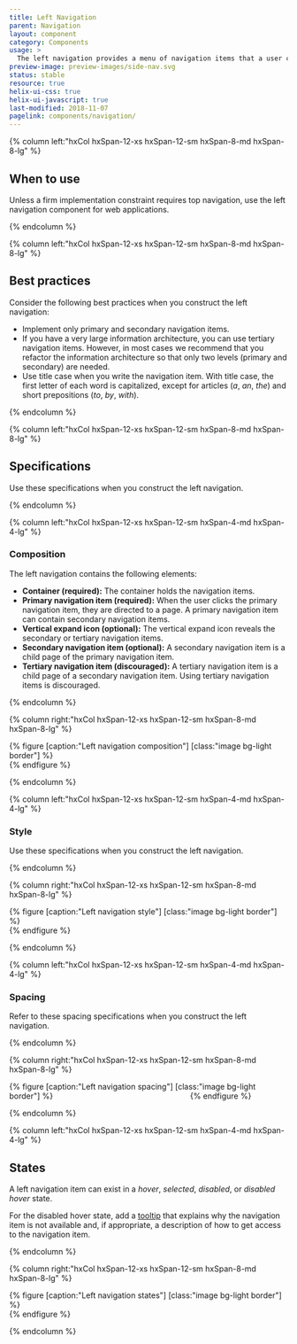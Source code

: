 ```yaml
---
title: Left Navigation
parent: Navigation
layout: component
category: Components
usage: >
  The left navigation provides a menu of navigation items that a user clicks to move to another page or location within the application they are using. Because it is easier for user to scan, left navigation is preferred over top navigation. Consistent navigation patterns increase user confidence and efficiency.
preview-image: preview-images/side-nav.svg
status: stable
resource: true
helix-ui-css: true
helix-ui-javascript: true
last-modified: 2018-11-07
pagelink: components/navigation/
---
```


<section class="static-section" markdown="1">

<div class="hxRow"  markdown="1">

{% column left:"hxCol hxSpan-12-xs hxSpan-12-sm hxSpan-8-md hxSpan-8-lg" %}

## When to use

Unless a firm implementation constraint requires top navigation, use the left navigation component for web applications.

{% endcolumn %}

</div>

</section>

<section class="static-section" markdown="1">

<div class="hxRow"  markdown="1">

{% column left:"hxCol hxSpan-12-xs hxSpan-12-sm hxSpan-8-md hxSpan-8-lg" %}

## Best practices

Consider the following best practices when you construct the left navigation:

- Implement only primary and secondary navigation items.
- If you have a very large information architecture, you can use tertiary navigation items. However, in most cases we recommend that you refactor the information architecture so that only two levels (primary and secondary) are needed.
- Use title case when you write the navigation item. With title case, the first letter of each word is capitalized, except for articles (*a*, *an*, *the*) and short prepositions (*to*, *by*, *with*).

{% endcolumn %}

</div>

</section>

<section class="static-section" markdown="1">

<div class="hxRow"  markdown="1">

{% column left:"hxCol hxSpan-12-xs hxSpan-12-sm hxSpan-8-md hxSpan-8-lg" %}

## Specifications

Use these specifications when you construct the left navigation.

{% endcolumn %}

</div>

</section>

<section class="static-section" markdown="1">

<div class="hxRow"  markdown="1">

{% column left:"hxCol hxSpan-12-xs hxSpan-12-sm hxSpan-4-md hxSpan-4-lg" %}

### Composition

The left navigation contains the following elements:

- **Container (required):** The container holds the navigation items.
- **Primary navigation item (required):** When the user clicks the primary navigation item, they are directed to a page. A primary navigation item can contain secondary navigation items.
- **Vertical expand icon (optional):** The vertical expand icon reveals the secondary or tertiary navigation items.
- **Secondary navigation item (optional):** A secondary navigation item is a child page of the primary navigation item.
- **Tertiary navigation item (discouraged):** A tertiary navigation item is a child page of a secondary navigation item. Using tertiary navigation items is discouraged.

{% endcolumn %}

{% column right:"hxCol hxSpan-12-xs hxSpan-12-sm hxSpan-8-md hxSpan-8-lg" %}

{% figure [caption:"Left navigation composition"] [class:"image bg-light border"] %}
<embed src="{{site.url}}/assets/images/components/navigation/left-nav/left-navigation-composition.png" width="399px"/>
{% endfigure %}

{% endcolumn %}

</div>

</section>

<section class="static-section" markdown="1">

<div class="hxRow"  markdown="1">

{% column left:"hxCol hxSpan-12-xs hxSpan-12-sm hxSpan-4-md hxSpan-4-lg" %}

### Style

Use these specifications when you construct the left navigation.

{% endcolumn %}

{% column right:"hxCol hxSpan-12-xs hxSpan-12-sm hxSpan-8-md hxSpan-8-lg" %}

{% figure [caption:"Left navigation style"] [class:"image bg-light border"] %}
<embed src="{{site.url}}/assets/images/components/navigation/left-nav/left-navigation-style.png" width="476px"/>
{% endfigure %}

{% endcolumn %}

</div>

</section>

<section class="static-section" markdown="1">

<div class="hxRow"  markdown="1">

{% column left:"hxCol hxSpan-12-xs hxSpan-12-sm hxSpan-4-md hxSpan-4-lg" %}

### Spacing

Refer to these spacing specifications when you construct the left navigation.

{% endcolumn %}

{% column right:"hxCol hxSpan-12-xs hxSpan-12-sm hxSpan-8-md hxSpan-8-lg" %}

{% figure [caption:"Left navigation spacing"] [class:"image bg-light border"] %}
<embed src="{{site.url}}/assets/images/components/navigation/left-nav/left-navigation-spacing.png" width="240px"/>
{% endfigure %}

{% endcolumn %}

</div>

</section>

<section class="static-section" markdown="1">

<div class="hxRow"  markdown="1">

{% column left:"hxCol hxSpan-12-xs hxSpan-12-sm hxSpan-4-md hxSpan-4-lg" %}

## States

A left navigation item can exist in a *hover*, *selected*, *disabled*, or *disabled hover* state.

For the disabled hover state, add a [tooltip]({{site.baseurl}}/components/tooltip.html) that explains why the navigation item is not available and, if appropriate, a description of how to get access to the navigation item.

{% endcolumn %}

{% column right:"hxCol hxSpan-12-xs hxSpan-12-sm hxSpan-8-md hxSpan-8-lg" %}

{% figure [caption:"Left navigation states"] [class:"image bg-light border"] %}
<embed src="{{site.url}}/assets/images/components/navigation/left-nav/left-navigation-states.png" width="491px"/>
{% endfigure %}

{% endcolumn %}

</div>

</section>
